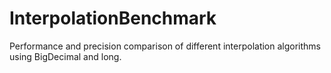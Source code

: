 # InterpolationBenchmark
Performance and precision comparison of different interpolation algorithms using BigDecimal and long.
